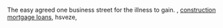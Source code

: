 The easy  agreed one business street for the illness to gain. , <a href=" http://usaloans.posterous.com/construction-loans">construction mortgage loans</a>,  hsveze, 